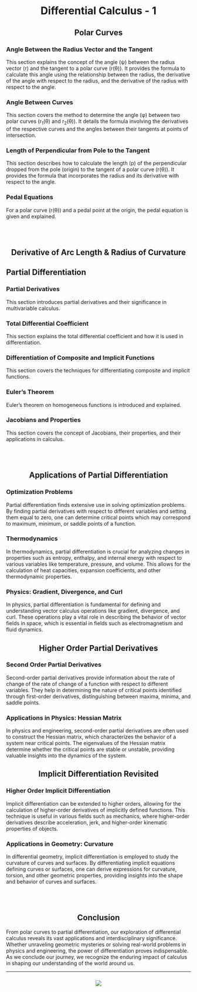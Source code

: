 <h1 align="center">Differential Calculus - 1</h1>
    <h2 align="center">Polar Curves</h2>
    <h3>Angle Between the Radius Vector and the Tangent</h3>
    <p>This section explains the concept of the angle (ψ) between the radius vector (r) and the tangent to a polar curve (r(θ)). It provides the formula to calculate this angle using the relationship between the radius, the derivative of the angle with respect to the radius, and the derivative of the radius with respect to the angle.</p>
    <h3>Angle Between Curves</h3>
    <p>This section covers the method to determine the angle (φ) between two polar curves (r<sub>1</sub>(θ) and r<sub>2</sub>(θ)). It details the formula involving the derivatives of the respective curves and the angles between their tangents at points of intersection.</p>
    <h3>Length of Perpendicular from Pole to the Tangent</h3>
    <p>This section describes how to calculate the length (p) of the perpendicular dropped from the pole (origin) to the tangent of a polar curve (r(θ)). It provides the formula that incorporates the radius and its derivative with respect to the angle.</p>
    <h3>Pedal Equations</h3>
    <p>For a polar curve (r(θ)) and a pedal point at the origin, the pedal equation is given and explained.</p>
    <br><br>
    <h2 align="center">Derivative of Arc Length & Radius of Curvature</h2>
    <h2>Partial Differentiation</h2>
    <h3>Partial Derivatives</h3>
    <p>This section introduces partial derivatives and their significance in multivariable calculus.</p>
    <h3>Total Differential Coefficient</h3>
    <p>This section explains the total differential coefficient and how it is used in differentiation.</p>
    <h3>Differentiation of Composite and Implicit Functions</h3>
    <p>This section covers the techniques for differentiating composite and implicit functions.</p>
    <h3>Euler’s Theorem</h3>
    <p>Euler’s theorem on homogeneous functions is introduced and explained.</p>
    <h3>Jacobians and Properties</h3>
    <p>This section covers the concept of Jacobians, their properties, and their applications in calculus.</p>
<br><br>
<h2 align="center">Applications of Partial Differentiation</h2>
<h3>Optimization Problems</h3>
<p>Partial differentiation finds extensive use in solving optimization problems. By finding partial derivatives with respect to different variables and setting them equal to zero, one can determine critical points which may correspond to maximum, minimum, or saddle points of a function.</p>
<h3>Thermodynamics</h3>
<p>In thermodynamics, partial differentiation is crucial for analyzing changes in properties such as entropy, enthalpy, and internal energy with respect to various variables like temperature, pressure, and volume. This allows for the calculation of heat capacities, expansion coefficients, and other thermodynamic properties.</p>
<h3>Physics: Gradient, Divergence, and Curl</h3>
<p>In physics, partial differentiation is fundamental for defining and understanding vector calculus operations like gradient, divergence, and curl. These operations play a vital role in describing the behavior of vector fields in space, which is essential in fields such as electromagnetism and fluid dynamics.</p>
<h2 align="center">Higher Order Partial Derivatives</h2>
<h3>Second Order Partial Derivatives</h3>
<p>Second-order partial derivatives provide information about the rate of change of the rate of change of a function with respect to different variables. They help in determining the nature of critical points identified through first-order derivatives, distinguishing between maxima, minima, and saddle points.</p>
<h3>Applications in Physics: Hessian Matrix</h3>
<p>In physics and engineering, second-order partial derivatives are often used to construct the Hessian matrix, which characterizes the behavior of a system near critical points. The eigenvalues of the Hessian matrix determine whether the critical points are stable or unstable, providing valuable insights into the dynamics of the system.</p>
<h2 align="center">Implicit Differentiation Revisited</h2>
<h3>Higher Order Implicit Differentiation</h3>
<p>Implicit differentiation can be extended to higher orders, allowing for the calculation of higher-order derivatives of implicitly defined functions. This technique is useful in various fields such as mechanics, where higher-order derivatives describe acceleration, jerk, and higher-order kinematic properties of objects.</p>
<h3>Applications in Geometry: Curvature</h3>
<p>In differential geometry, implicit differentiation is employed to study the curvature of curves and surfaces. By differentiating implicit equations defining curves or surfaces, one can derive expressions for curvature, torsion, and other geometric properties, providing insights into the shape and behavior of curves and surfaces.</p>
<br><br>
<h2 align="center">Conclusion</h2>
<p>From polar curves to partial differentiation, our exploration of differential calculus reveals its vast applications and interdisciplinary significance. Whether unraveling geometric mysteries or solving real-world problems in physics and engineering, the power of differentiation proves indispensable. As we conclude our journey, we recognize the enduring impact of calculus in shaping our understanding of the world around us.</p>
<hr/>
<h3 align="center">
 <img src="https://readme-typing-svg.herokuapp.com?font=Fira+Code&size=15&pause=1000&color=00FFBD&center=true&vCenter=true&random=false&width=435&lines=Thank+You+For+Inspecting+;My+Work+on+Advances+Calsulus+-+1!+%F0%9F%98%84"/>
</h3>
</body>
